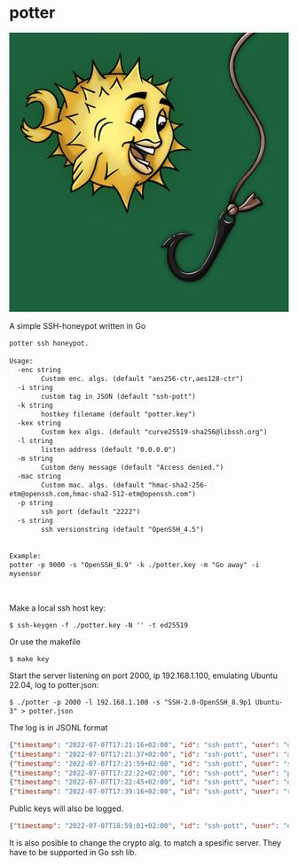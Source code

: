 # potter

![potter](potter.jpeg)

A simple SSH-honeypot written in Go


```
potter ssh honeypot.

Usage:
  -enc string
    	Custom enc. algs. (default "aes256-ctr,aes128-ctr")
  -i string
    	custom tag in JSON (default "ssh-pott")
  -k string
    	hostkey filename (default "potter.key")
  -kex string
    	Custom kex algs. (default "curve25519-sha256@libssh.org")
  -l string
    	listen address (default "0.0.0.0")
  -m string
    	Custom deny message (default "Access denied.")
  -mac string
    	Custom mac. algs. (default "hmac-sha2-256-etm@openssh.com,hmac-sha2-512-etm@openssh.com")
  -p string
    	ssh port (default "2222")
  -s string
    	ssh versionstring (default "OpenSSH_4.5")


Example:
potter -p 9000 -s "OpenSSH_8.9" -k ./potter.key -m "Go away" -i mysensor



```

Make a local ssh host key:
```
$ ssh-keygen -f ./potter.key -N '' -t ed25519
```

Or use the makefile

```
$ make key
```

Start the server listening on port 2000, ip 192.168.1.100, emulating Ubuntu 22.04, log to potter.json:

```
$ ./potter -p 2000 -l 192.168.1.100 -s "SSH-2.0-OpenSSH_8.9p1 Ubuntu-3" > potter.json
```


The log is in JSONL format
```json
{"timestamp": "2022-07-07T17:21:16+02:00", "id": "ssh-pott", "user": "user", "clientip": "167.99.214.128", "srcport": "47030", "password": "user", "clientversion": "SSH-2.0-Go" }
{"timestamp": "2022-07-07T17:21:37+02:00", "id": "ssh-pott", "user": "admin", "clientip": "167.99.214.128", "srcport": "47852", "password": "admin", "clientversion": "SSH-2.0-Go" }
{"timestamp": "2022-07-07T17:21:59+02:00", "id": "ssh-pott", "user": "steam", "clientip": "167.99.214.128", "srcport": "48692", "password": "steam", "clientversion": "SSH-2.0-Go" }
{"timestamp": "2022-07-07T17:22:22+02:00", "id": "ssh-pott", "user": "postgres", "clientip": "167.99.214.128", "srcport": "49518", "password": "postgres", "clientversion": "SSH-2.0-Go" }
{"timestamp": "2022-07-07T17:22:45+02:00", "id": "ssh-pott", "user": "oracle", "clientip": "167.99.214.128", "srcport": "50340", "password": "oracle", "clientversion": "SSH-2.0-Go" }
{"timestamp": "2022-07-07T17:39:16+02:00", "id": "ssh-pott", "user": "root", "clientip": "118.120.228.182", "srcport": "40042", "password": "root", "clientversion": "SSH-2.0-libssh_0.9.5" }
```

Public keys will also be logged.
```json
{"timestamp": "2022-07-07T18:59:01+02:00", "id": "ssh-pott", "user": "espegro", "clientip": "192.168.1.144", "srcport": "36478", "publickey": "sk-ssh-ed25519@openssh.com AAAAXXXXXXXXXXXXXXXXXXXXXXXXXXXXXXXXXXXXXXXXXXXXXXXXXXXXXXXXXXXXXXXXXXXXXXXX=", "clientversion": "SSH-2.0-OpenSSH_8.9p1 Ubuntu-3" }
```

It is also posible to change the crypto alg. to match a spesific server. They have to be supported in Go ssh lib.

